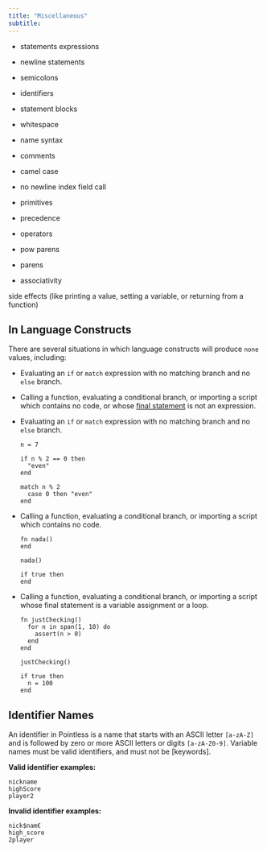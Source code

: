 ```yaml
---
title: "Miscellaneous"
subtitle:
---
```


- statements expressions
- newline statements
- semicolons
- identifiers
- statement blocks
- whitespace
- name syntax
- comments
- camel case
- no newline index field call
- primitives

- precedence
- operators
- pow parens
- parens
- associativity

side effects (like printing a value, setting a variable, or returning from a
function)

## In Language Constructs

There are several situations in which language constructs will produce `none`
values, including:

- Evaluating an `if` or `match` expression with no matching branch and no `else`
  branch.
- Calling a function, evaluating a conditional branch, or importing a script
  which contains no code, or whose [final statement](misc#final-statement-value)
  is not an expression.

- Evaluating an `if` or `match` expression with no matching branch and no `else`
  branch.

  ```ptls
  n = 7

  if n % 2 == 0 then
    "even"
  end

  match n % 2
    case 0 then "even"
  end
  ```

- Calling a function, evaluating a conditional branch, or importing a script
  which contains no code.

  ```ptls
  fn nada()
  end

  nada()

  if true then
  end
  ```

- Calling a function, evaluating a conditional branch, or importing a script
  whose final statement is a variable assignment or a loop.

  ```ptls
  fn justChecking()
    for n in span(1, 10) do
      assert(n > 0)
    end
  end

  justChecking()

  if true then
    n = 100
  end
  ```

## Identifier Names

An identifier in Pointless is a name that starts with an ASCII letter `[a-zA-Z]`
and is followed by zero or more ASCII letters or digits `[a-zA-Z0-9]`. Variable
names must be valid identifiers, and must not be [keywords].

**Valid identifier examples:**

```
nickname
highScore
player2
```

**Invalid identifier examples:**

```
nick$nam€
high_score
2player
```
